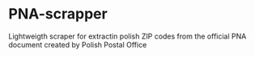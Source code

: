 # PNA-scrapper
Lightweigth scraper for extractin polish ZIP codes from the official PNA document created by Polish Postal Office
